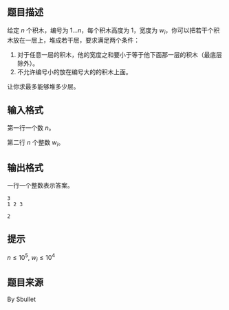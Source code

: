 ## 题目描述

给定 $n$ 个积木，编号为 $1 \dots n$，每个积木高度为 $1$，宽度为 $w_i$，你可以把若干个积木放在一层上，堆成若干层，要求满足两个条件：

1. 对于任意一层的积木，他的宽度之和要小于等于他下面那一层的积木（最底层除外）。
2. 不允许编号小的放在编号大的的积木上面。

让你求最多能够堆多少层。

## 输入格式

第一行一个数 $n$。

第二行 $n$ 个整数 $w_i$。

## 输出格式

一行一个整数表示答案。

```input1
3
1 2 3
```
```output1
2
```

## 提示

$n \le 10^5,~w_i \le 10^4$

## 题目来源

By Sbullet
